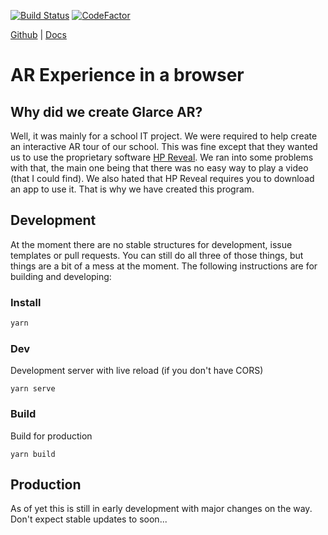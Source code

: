 [![Build Status](https://travis-ci.com/glarce/Glarce.svg?branch=master)](https://travis-ci.com/glarce/Glarce)
[![CodeFactor](https://www.codefactor.io/repository/github/glarce/glarce/badge)](https://www.codefactor.io/repository/github/glarce/glarce)

[Github](https://github.com/glarce/Glarce)    \|    [Docs](https://glarce.gitbook.io/project)

# AR Experience in a browser

## Why did we create Glarce AR?

Well, it was mainly for a school IT project. We were required to help create an interactive AR tour of our school. This was fine except that they wanted us to use the proprietary software [HP Reveal](https://blobscdn.gitbook.com/v0/b/gitbook-28427.appspot.com/o/spaces%2F-LZ3Ca4goYhV7Uzw5CMx%2Fuploads%2Fsquare%2FMain.svg?alt=media&token=107a7a76-9cc3-42a8-87e3-62e3c3979f27). We ran into some problems with that, the main one being that there was no easy way to play a video \(that I could find\). We also hated that HP Reveal requires you to download an app to use it. That is why we have created this program.

## Development

At the moment there are no stable structures for development, issue templates or pull requests. You can still do all three of those things, but things are a bit of a mess at the moment. The following instructions are for building and developing:

### Install 

```bash
yarn
```

### Dev

Development server with live reload \(if you don't have CORS\)

```text
yarn serve
```

### Build

Build for production

```text
yarn build
```

## Production

As of yet this is still in early development with major changes on the way. Don't expect stable updates to soon...

